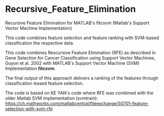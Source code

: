 # Recursive_Feature_Elimination
Recursive Feature Elimination for MATLAB's fitcsvm (Matlab's Support Vector Machine Implementation)

This code combines feature selection and feature ranking with SVM-based classification the respective data.

This code combines Rescursive Feature Elimination (RFE) as described in Gene Selection for Cancer 
Classification using Support Vector Machines, Guyon et al. 2002 with MATLAB's Support Vector Machine (SVM) Implementation **fitcsvm**.

The final output of this approach delivers a ranking of the features through classification-based
feature selection. 

The code is based on KE YAN's code where RFE was combined with the older Matlab SVM implementation (svmtrain):
https://ch.mathworks.com/matlabcentral/fileexchange/50701-feature-selection-with-svm-rfe

